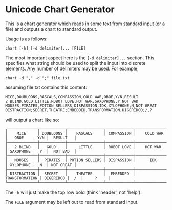 # Unicode Chart Generator

This is a chart generator which reads in some text from standard input (or a file) and outputs a chart to standard output.

Usage is as follows:
```
chart [-h] [-d delimiter]... [FILE]
```
The most important aspect here is the `[-d delimiter]...` section. This specifies what string should be used to
split the input into discrete elements. Any number of delimiters may be used. For example, 
```
chart -d "," -d ";" file.txt
```
assuming file.txt contains this content:
```
MICE,DOUBLOONS,RASCALS,COMPASSION,COLD WAR,OBOE,Y/N,RESULT
2 BLIND,GOLD,LITTLE;ROBOT LOVE,HOT WAR;SAXOPHONE,Y,NOT BAD
MOUSES,PIRATES,POTION SELLERS,DISPASSION,IDK,XYLOPHONE,N,NOT GREAT
DISTRACTION;SECRET,THEATRE;EMBEDDED,TRANSFORMATION,DIGERIDOO;/,?
```
will output a chart like so:
```
┌─────────────┬───────────┬────────────────┬────────────┬────────────────┬───────────┬─────┬───────────┐
│    MICE     │ DOUBLOONS │    RASCALS     │ COMPASSION │    COLD WAR    │   OBOE    │ Y/N │  RESULT   │
├─────────────┼───────────┼────────────────┼────────────┼────────────────┼───────────┼─────┼───────────┤
│   2 BLIND   │   GOLD    │     LITTLE     │ ROBOT LOVE │    HOT WAR     │ SAXOPHONE │  Y  │  NOT BAD  │
├─────────────┼───────────┼────────────────┼────────────┼────────────────┼───────────┼─────┼───────────┤
│   MOUSES    │  PIRATES  │ POTION SELLERS │ DISPASSION │      IDK       │ XYLOPHONE │  N  │ NOT GREAT │
├─────────────┼───────────┼────────────────┼────────────┼────────────────┼───────────┼─────┼───────────┤
│ DISTRACTION │  SECRET   │    THEATRE     │  EMBEDDED  │ TRANSFORMATION │ DIGERIDOO │  /  │     ?     │
└─────────────┴───────────┴────────────────┴────────────┴────────────────┴───────────┴─────┴───────────┘
```

The `-h` will just make the top row bold (think 'header', not 'help').

The `FILE` argument may be left out to read from standard input.